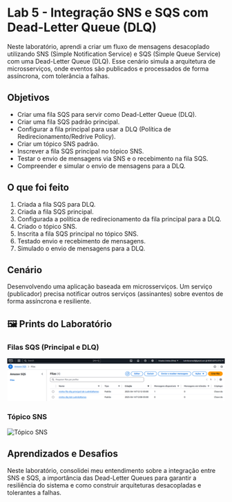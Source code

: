 # Lab 5 - Integração SNS e SQS com Dead-Letter Queue (DLQ)

Neste laboratório, aprendi a criar um fluxo de mensagens desacoplado utilizando SNS (Simple Notification Service) e SQS (Simple Queue Service) com uma Dead-Letter Queue (DLQ). Esse cenário simula a arquitetura de microsserviços, onde eventos são publicados e processados de forma assíncrona, com tolerância a falhas.

## Objetivos

- Criar uma fila SQS para servir como Dead-Letter Queue (DLQ).
- Criar uma fila SQS padrão principal.
- Configurar a fila principal para usar a DLQ (Política de Redirecionamento/Redrive Policy).
- Criar um tópico SNS padrão.
- Inscrever a fila SQS principal no tópico SNS.
- Testar o envio de mensagens via SNS e o recebimento na fila SQS.
- Compreender e simular o envio de mensagens para a DLQ.

## O que foi feito

1. Criada a fila SQS para DLQ.
2. Criada a fila SQS principal.
3. Configurada a política de redirecionamento da fila principal para a DLQ.
4. Criado o tópico SNS.
5. Inscrita a fila SQS principal no tópico SNS.
6. Testado envio e recebimento de mensagens.
7. Simulado o envio de mensagens para a DLQ.

## Cenário

Desenvolvendo uma aplicação baseada em microsserviços. Um serviço (publicador) precisa notificar outros serviços (assinantes) sobre eventos de forma assíncrona e resiliente.

## 🖼️ Prints do Laboratório

### Filas SQS (Principal e DLQ)  
![Filas SQS](Lab05-filas-sqs-(pricipal-dlq).png)

### Tópico SNS  
![Tópico SNS](Lab05-tópico-sns.png)

## Aprendizados e Desafios

Neste laboratório, consolidei meu entendimento sobre a integração entre SNS e SQS, a importância das Dead-Letter Queues para garantir a resiliência do sistema e como construir arquiteturas desacopladas e tolerantes a falhas.

